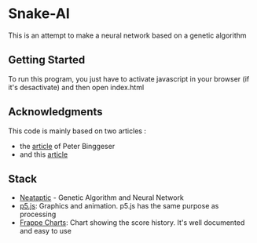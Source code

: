 # Snake-AI
This is an attempt to make a neural network based on a genetic algorithm

## Getting Started
To run this program, you just have to activate javascript in your browser (if it's desactivate) and then open index.html

## Acknowledgments

This code is mainly based on two articles :
* the [article](https://becominghuman.ai/designing-ai-solving-snake-with-evolution-f3dd6a9da867) of Peter Binggeser
* and this [article](https://wagenaartje.github.io/neataptic/articles/agario)

## Stack
* [Neataptic](https://wagenaartje.github.io/neataptic) - Genetic Algorithm and Neural Network
* [p5.js](https://p5js.org/): Graphics and animation. p5.js has the same purpose as processing
* [Frappe Charts](https://frappe.io): Chart showing the score history. It's well documented and easy to use
